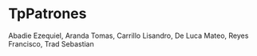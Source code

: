 # TpPatrones
Abadie Ezequiel,
Aranda Tomas,
Carrillo Lisandro,
De Luca Mateo,
Reyes Francisco,
Trad Sebastian
